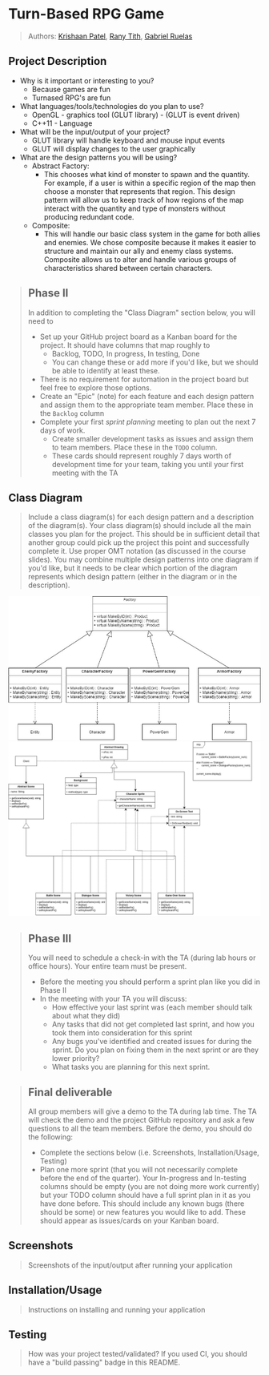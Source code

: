 # Turn-Based RPG Game

 > Authors: [Krishaan Patel](https://github.com/kpate135), [Rany Tith](https://github.com/ranyishere), [Gabriel Ruelas](https://github.com/FeistierMage-Gabe)

## Project Description
* Why is it important or interesting to you?
  * Because games are fun
  * Turnased RPG's are fun
* What languages/tools/technologies do you plan to use?
  * OpenGL - graphics tool (GLUT library) - (GLUT is event driven)
  * C++11 - Language
* What will be the input/output of your project?
  * GLUT library will handle keyboard and mouse input events
  * GLUT will display changes to the user graphically
* What are the design patterns you will be using? 
   * Abstract Factory:
     * This chooses what kind of monster to spawn and the quantity. For example, if a user is within a specific region of the map then choose a monster that represents that region. This design pattern will allow us to keep track of how regions of the map interact with the quantity and type of monsters without producing redundant code.
  * Composite:
    * This will handle our basic class system in the game for both allies and enemies. We chose composite because it makes it easier to structure and maintain our ally and enemy class systems. Composite allows us to alter and handle various groups of characteristics shared between certain characters.

 > ## Phase II
 > In addition to completing the "Class Diagram" section below, you will need to 
 > * Set up your GitHub project board as a Kanban board for the project. It should have columns that map roughly to 
 >   * Backlog, TODO, In progress, In testing, Done
 >   * You can change these or add more if you'd like, but we should be able to identify at least these.
 > * There is no requirement for automation in the project board but feel free to explore those options.
 > * Create an "Epic" (note) for each feature and each design pattern and assign them to the appropriate team member. Place these in the `Backlog` column
 > * Complete your first *sprint planning* meeting to plan out the next 7 days of work.
 >   * Create smaller development tasks as issues and assign them to team members. Place these in the `TODO` column.
 >   * These cards should represent roughly 7 days worth of development time for your team, taking you until your first meeting with the TA
## Class Diagram
 > Include a class diagram(s) for each design pattern and a description of the diagram(s). Your class diagram(s) should include all the main classes you plan for the project. This should be in sufficient detail that another group could pick up the project this point and successfully complete it. Use proper OMT notation (as discussed in the course slides). You may combine multiple design patterns into one diagram if you'd like, but it needs to be clear which portion of the diagram represents which design pattern (either in the diagram or in the description). 
 

![uml1](FactoryUML.jpg "FactoryUML")
![uml2](Scenes.jpg "Scenes")

 > ## Phase III
 > You will need to schedule a check-in with the TA (during lab hours or office hours). Your entire team must be present. 
 > * Before the meeting you should perform a sprint plan like you did in Phase II
 > * In the meeting with your TA you will discuss: 
 >   - How effective your last sprint was (each member should talk about what they did)
 >   - Any tasks that did not get completed last sprint, and how you took them into consideration for this sprint
 >   - Any bugs you've identified and created issues for during the sprint. Do you plan on fixing them in the next sprint or are they lower priority?
 >   - What tasks you are planning for this next sprint.

 > ## Final deliverable
 > All group members will give a demo to the TA during lab time. The TA will check the demo and the project GitHub repository and ask a few questions to all the team members. 
 > Before the demo, you should do the following:
 > * Complete the sections below (i.e. Screenshots, Installation/Usage, Testing)
 > * Plan one more sprint (that you will not necessarily complete before the end of the quarter). Your In-progress and In-testing columns should be empty (you are not doing more work currently) but your TODO column should have a full sprint plan in it as you have done before. This should include any known bugs (there should be some) or new features you would like to add. These should appear as issues/cards on your Kanban board. 
 
 ## Screenshots
 > Screenshots of the input/output after running your application
 ## Installation/Usage
 > Instructions on installing and running your application
 ## Testing
 > How was your project tested/validated? If you used CI, you should have a "build passing" badge in this README.
 
